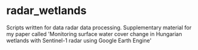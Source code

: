 # radar_wetlands
Scripts written for data radar data processing. Supplementary material for my paper called 'Monitoring surface water cover change in Hungarian wetlands with Sentinel-1 radar using Google Earth Engine'
